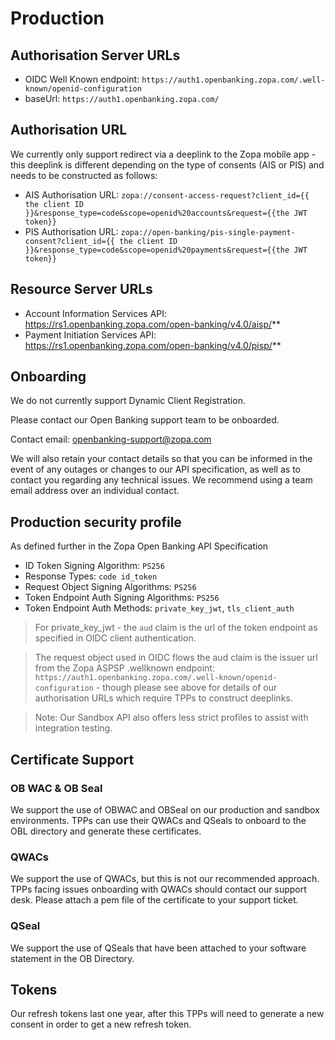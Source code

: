 # Production

## Authorisation Server URLs
- OIDC Well Known endpoint: `https://auth1.openbanking.zopa.com/.well-known/openid-configuration`
- baseUrl: `https://auth1.openbanking.zopa.com/`

## Authorisation URL
We currently only support redirect via a deeplink to the Zopa mobile app - this deeplink is different depending on the type of consents (AIS or PIS) and needs to be constructed as follows:

- AIS Authorisation URL: `zopa://consent-access-request?client_id={{ the client ID }}&response_type=code&scope=openid%20accounts&request={{the JWT token}}`
- PIS Authorisation URL: `zopa://open-banking/pis-single-payment-consent?client_id={{ the client ID }}&response_type=code&scope=openid%20payments&request={{the JWT token}}`

## Resource Server URLs
- Account Information Services API: https://rs1.openbanking.zopa.com/open-banking/v4.0/aisp/**
- Payment Initiation Services API: https://rs1.openbanking.zopa.com/open-banking/v4.0/pisp/**


## Onboarding
We do not currently support Dynamic Client Registration.

Please contact our Open Banking support team to be onboarded.

Contact email: openbanking-support@zopa.com

We will also retain your contact details so that you can be informed in the event of any outages or changes to our API specification, as well as to contact you regarding any technical issues. We recommend using a team email address over an individual contact.

## Production security profile

As defined further in the Zopa Open Banking API Specification

- ID Token Signing Algorithm: `PS256`
- Response Types: `code id_token`
- Request Object Signing Algorithms: `PS256`
- Token Endpoint Auth Signing Algorithms: `PS256`
- Token Endpoint Auth Methods: `private_key_jwt`, `tls_client_auth`

>For private_key_jwt - the `aud` claim is the url of the token endpoint as specified in OIDC client authentication.

> The request object used in OIDC flows the aud claim is the issuer url from the Zopa ASPSP .wellknown endpoint: `https://auth1.openbanking.zopa.com/.well-known/openid-configuration` - though please see above for details of our authorisation URLs which require TPPs to construct deeplinks.

> Note: Our Sandbox API also offers less strict profiles to assist with integration testing.

## Certificate Support

### OB WAC & OB Seal

We support the use of OBWAC and OBSeal on our production and sandbox environments. TPPs can use their QWACs and QSeals to onboard to the OBL directory and generate these certificates.

### QWACs

We support the use of QWACs, but this is not our recommended approach. TPPs facing issues onboarding with QWACs should contact our support desk. Please attach a pem file of the certificate to your support ticket.

### QSeal

We support the use of QSeals that have been attached to your software statement in the OB Directory.

## Tokens
Our refresh tokens last one year, after this TPPs will need to generate a new consent in order to get a new refresh token.
